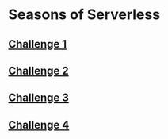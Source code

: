 # Seasons of Serverless

## [Challenge 1](https://github.com/LocksleyLK/seasons-of-serverless/tree/master/challenge-1)
## [Challenge 2](https://github.com/LocksleyLK/seasons-of-serverless/tree/master/ladooVision)
## [Challenge 3](https://github.com/LocksleyLK/seasons-of-serverless/tree/master/longestKebab)
## [Challenge 4](https://github.com/LocksleyLK/seasons-of-serverless/tree/master/bestBBQ)
